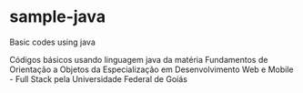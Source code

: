 # sample-java

Basic codes using java

Códigos básicos usando linguagem java da matéria Fundamentos de Orientação a Objetos da Especialização em Desenvolvimento Web e Mobile - Full Stack pela Universidade Federal de Goiás
